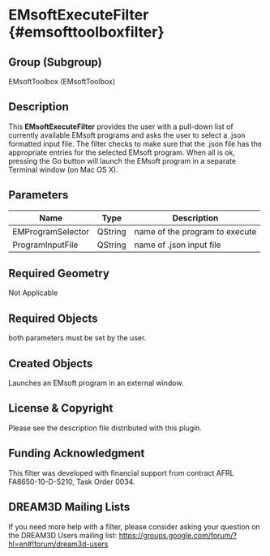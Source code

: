EMsoftExecuteFilter {#emsofttoolboxfilter}
=============

## Group (Subgroup) ##
EMsoftToolbox (EMsoftToolbox)

## Description ##
This **EMsoftExecuteFilter** provides the user with a pull-down list of currently available EMsoft programs and asks the user to select a .json formatted input file.
The filter checks to make sure that the .json file has the appropriate entries for the selected EMsoft program.  When all is ok, pressing the Go button will launch
the EMsoft program in a separate Terminal window (on Mac OS X).

## Parameters ##

| Name | Type | Description |
|------|------|-------------|
| EMProgramSelector | QString | name of the program to execute |
| ProgramInputFile | QString | name of .json input file |

## Required Geometry ##
Not Applicable

## Required Objects ##
both parameters must be set by the user.

## Created Objects ##
Launches an EMsoft program in an external window.

## License & Copyright ##

Please see the description file distributed with this plugin.

## Funding Acknowledgment ##

This filter was developed with financial support from contract AFRL FA8650-10-D-5210, Task Order 0034.

## DREAM3D Mailing Lists ##

If you need more help with a filter, please consider asking your question on the DREAM3D Users mailing list:
https://groups.google.com/forum/?hl=en#!forum/dream3d-users
